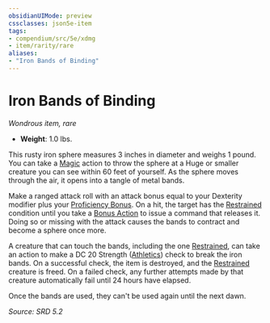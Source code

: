 ```yaml
---
obsidianUIMode: preview
cssclasses: json5e-item
tags:
- compendium/src/5e/xdmg
- item/rarity/rare
aliases: 
- "Iron Bands of Binding"
---
```

# Iron Bands of Binding
*Wondrous item, rare*  

- **Weight**: 1.0 lbs.

This rusty iron sphere measures 3 inches in diameter and weighs 1 pound. You can take a [Magic](actions.md#Magic) action to throw the sphere at a Huge or smaller creature you can see within 60 feet of yourself. As the sphere moves through the air, it opens into a tangle of metal bands.

Make a ranged attack roll with an attack bonus equal to your Dexterity modifier plus your [Proficiency Bonus](proficiency-xphb.md). On a hit, the target has the [Restrained](conditions.md#Restrained) condition until you take a [Bonus Action](bonus-action-xphb.md) to issue a command that releases it. Doing so or missing with the attack causes the bands to contract and become a sphere once more.

A creature that can touch the bands, including the one [Restrained](conditions.md#Restrained), can take an action to make a DC 20 Strength ([Athletics](skills.md#Athletics)) check to break the iron bands. On a successful check, the item is destroyed, and the [Restrained](conditions.md#Restrained) creature is freed. On a failed check, any further attempts made by that creature automatically fail until 24 hours have elapsed.

Once the bands are used, they can't be used again until the next dawn.

*Source: SRD 5.2*